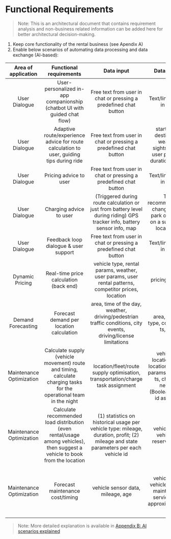 # Functional Requirements

> Note: This is an architectural document that contains requirement analysis and non-business related information can be added here for better architectural decision-making.
1. Keep core functionality of the rental business (see Apendix A)
2. Enable below scenarios of automating data processing and data exchange (AI-based):

|Area of application | Functional requirements| Data input| Data output | Tech Choice | Comments| 
|:--:|:--:|:--:|:--:|:--:|:--:|
|User Dialogue| User-personalized in-app companionship (chatbot UI with guided chat flow)| Free text from user in chat or pressing a predefined chat button | Text/link answer in chat | Hybrid (GenAI, ML, Code) | Risk of overspending by using GenAI. We will only use for non-predefined questions. |
|User Dialogue| Adaptive route/experience advice for route calculation to user, guiding tips during ride | Free text from user in chat or pressing a predefined chat button| start point, destination, weather, sightseeings, user patterns, duration, price) | MCP | Optional functionality, only if user wants a route. | 
|User Dialogue| Pricing advice to user | Free text from user in chat or pressing a predefined chat button | Text/link answer in chat | Code| Based on Dynamic Pricing functionality |
|User Dialogue| Charging advice to user | (Triggered during route calculation or just from battery level during riding) GPS tracker info, battery sensor info, map | Text recommendation: change route, park or charge on a suggested location(s) | Code, ML| ML only for charging locations & their availability, and traffic conditions |
|User Dialogue| Feedback loop dialogue & user support | Free text from user in chat or pressing a predefined chat button | Text/link answer in chat | Code, ML| Many predefined F.A.Q.|
|Dynamic Pricing| Real-time price calculation (back end) | vehicle type, rental params, weather, user params, user rental patterns, competitor prices, location | pricing options | Hybrid (GenAI, ML, Code) | Dynamic input and changing user patterns and competitor prices|
|Demand Forecasting| Forecast demand per location calculation | area, time of the day, weather, driving/pedestrian traffic conditions, city events, driving/license limitations| area, vehicle type, count, from ts, to ts |ML||
|Maintenance Optimization| Calculate supply (vehicle movement) route and timing, calculate charging tasks for the operational team in the night | location/fleet/route supply optimisation, transportation/charge task assignment | vehicle id, location from, location to, route params, deadline ts, charging needed (Boolean), team id assigned |Hybrid||
|Maintenance Optimization| Calculate recommended load distribution (even rental/usage among vehicles), then suggest a vehicle to book from the location | (1) statistics on historical usage per vehicle type: mileage, duration, profit; (2) mileage and state parameters per each vehicle id | vehicle type, vehicle id, reservation id | ML or GenAI | The more own statistics we have, the more precise we can calculate per the business |
|Maintenance Optimization| Forecast maintenance cost/timing |vehicle sensor data, mileage, age | vehicle type, vehicle id, date, maintenance service type, approximate cost | GenAI| We need recent maintenance standards/pricing data per each vehicle model as well as a price for specific vehicle error codes|

> Note: More detailed explanation is available in [Appendix B: AI scenarios explained](requirements/Appendix%20B%3A%20AI%20scenarios%20explained.md)





